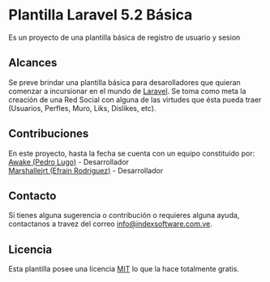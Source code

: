 # Plantilla Laravel 5.2 Básica

Es un proyecto de una plantilla básica de registro de usuario y sesion

## Alcances

Se preve brindar una plantilla básica para desarolladores que quieran comenzar a incursionar en el mundo de  [Laravel](http://laravel.com/docs).
Se toma como meta la creación de una Red Social con alguna de las virtudes que ésta pueda traer (Usuarios, Perfles, Muro, Liks, Dislikes, etc).

## Contribuciones

En este proyecto, hasta la fecha se cuenta con un equipo constituido por:<br/>
[Awake (Pedro Lugo)](https://github.com/awakevzla) - Desarrollador<br/>
[Marshallejrt (Efrain Rodriguez)](https://github.com/marshalejrt) - Desarrollador


## Contacto

Si tienes alguna sugerencia o contribución o requieres alguna ayuda, contactanos a travez del correo info@indexsoftware.com.ve.

## Licencia

Esta plantilla posee una licencia [MIT](http://opensource.org/licenses/MIT) lo que la hace totalmente gratis.

